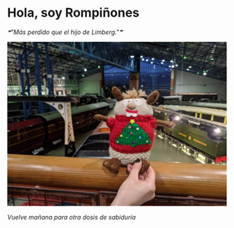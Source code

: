 # Hola, soy Rompiñones

<!--STARTS_HERE_QUOTE_README-->
<i>❝"Más perdido que el hijo de Limberg."❞</i>
<!--ENDS_HERE_QUOTE_README-->

<!--START_SECTION:update_image-->
![alt text](https://raw.githubusercontent.com/focaalvarez/rompinones/main/.github/images/IMG_20220102_163737.jpg?raw=true)
<!--END_SECTION:update_image-->

*Vuelve mañana para otra dosis de sabiduría*
